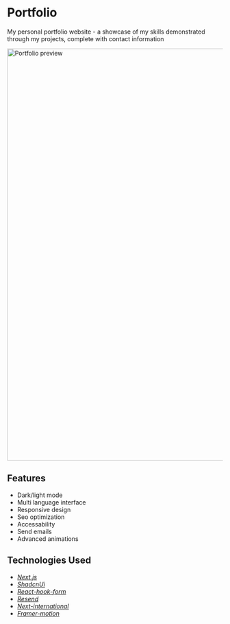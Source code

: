 # Portfolio

My personal portfolio website - a showcase of my skills demonstrated through my projects, complete with contact information

<img width="960" alt="Portfolio preview" src="https://github.com/Fall3n4ngle/portfolio/assets/57858281/f8b4d037-af7f-4296-8a71-e2c253af5734">

## Features
- Dark/light mode
- Multi language interface
- Responsive design
- Seo optimization
- Accessability
- Send emails
- Advanced animations

## Technologies Used
- _[Next.js](https://nextjs.org/)_
- _[ShadcnUi](https://ui.shadcn.com/)_
- _[React-hook-form](https://react-hook-form.com/)_
- _[Resend](https://resend.com/)_
- _[Next-international](https://next-international.vercel.app/)_
- _[Framer-motion](https://www.framer.com/)_
